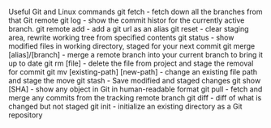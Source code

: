 Useful Git and Linux commands
git fetch - fetch down all the branches from that Git remote
git log - show the commit histor for the currently active branch.
git remote add - add a git url as an alias
git reset - clear staging area, rewrite working tree from specified contents
git status - show modified files in working directory, staged for your next commit
git merge [alias]/[branch] - merge a remote branch into your current branch to bring it up to date
git rm [file] - delete the file from project and stage the removal for commit
git mv [existing-path] [new-path] - change an existing file path and stage the move
git stash - Save modified and staged changes
git show [SHA] - show any object in Git in human-readable format
git pull - fetch and merge any commits from the tracking remote branch
git diff - diff of what is changed but not staged
git init - initialize an existing directory as a Git repository
